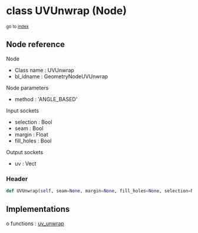 # class UVUnwrap (Node)

<sub>go to [index](/docs/index.md)</sub>

## Node reference

Node
 - Class name : UVUnwrap
 - bl_idname : GeometryNodeUVUnwrap

Node parameters
 - method : 'ANGLE_BASED'

Input sockets
 - selection : Bool
 - seam : Bool
 - margin : Float
 - fill_holes : Bool

Output sockets
 - uv : Vect

### Header

``` python
def UVUnwrap(self, seam=None, margin=None, fill_holes=None, selection=None, method='ANGLE_BASED', node_label=None, node_color=None):
```

## Implementations

o functions : [uv_unwrap](/docs/GeoNodes_classes/uv_unwrap.md)

